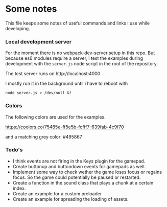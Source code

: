 # Some notes

This file keeps some notes of useful commands and links i use while developing.

### Local development server

For the moment there is no webpack-dev-server setup in this repo. But because es6 modules require a server, i test the examples during development with the `server.js` node script in the root of the repository.

The test server runs on http://localhost:4000

I mostly run it in the background until i have to reboot with

```
node server.js > /dev/null &!
```

### Colors

The following colors are used for the examples.

https://coolors.co/75485e-ff5e5b-fcfff7-639fab-4c9f70

and a matching grey color: #495867

### Todo's

- I think events are not firing in the Keys plugin for the gamepad.
- Create buttonup and buttondown events for gamepads as well.
- Implement some way to check wether the game loses focus or regains focus. So the game could potentially be paused or restarted.
- Create a function in the sound class that plays a chunk at a certain index.
- Create an example for a custom preloader
- Create an example for spreading the loading of assets.

